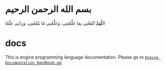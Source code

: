 # بسم الله الرحمن الرحيم
اللَّهُمَّ انْفَعْنِي بِمَا عَلَّمْتَنِي، وَعَلِّمْنِي مَا يَنْفَعُنِي، وَزِدْنِي عِلْمًا


# docs
This is engine programming language documentation. Please go to [`Engine Documentation Handbook.md`](Engine%20Documentation%20Handbook.md).
